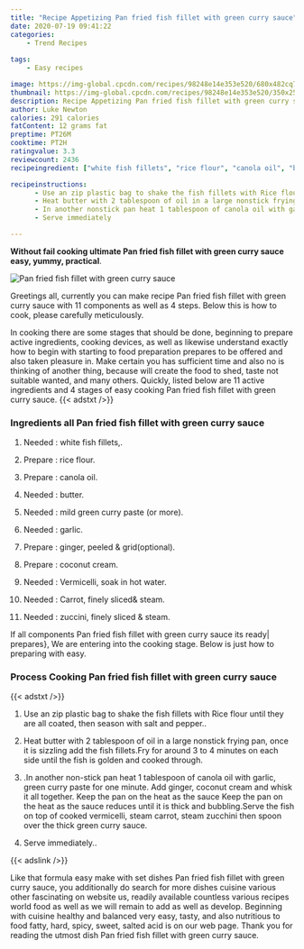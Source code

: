 ```yaml
---
title: "Recipe Appetizing Pan fried fish fillet with green curry sauce"
date: 2020-07-19 09:41:22
categories:
    - Trend Recipes
    
tags:
    - Easy recipes

image: https://img-global.cpcdn.com/recipes/98248e14e353e520/680x482cq70/pan-fried-fish-fillet-with-green-curry-sauce-recipe-main-photo.jpg
thumbnail: https://img-global.cpcdn.com/recipes/98248e14e353e520/350x250cq70/pan-fried-fish-fillet-with-green-curry-sauce-recipe-main-photo.jpg
description: Recipe Appetizing Pan fried fish fillet with green curry sauce with 11 ingredients and 4 stages of easy cooking.
author: Luke Newton
calories: 291 calories
fatContent: 12 grams fat
preptime: PT26M
cooktime: PT2H
ratingvalue: 3.3
reviewcount: 2436
recipeingredient: ["white fish fillets", "rice flour", "canola oil", "butter", "mild green curry paste or more", "garlic", "ginger peeled  gridoptional", "coconut cream", "Vermicelli soak in hot water", "Carrot finely sliced steam", "zuccini finely sliced  steam"]

recipeinstructions: 
      - Use an zip plastic bag to shake the fish fillets with Rice flour until they are all coated then season with salt and pepper 
      - Heat butter with 2 tablespoon of oil in a large nonstick frying pan once it is sizzling add the fish filletsFry for around 3 to 4 minutes on each side until the fish is golden and cooked through 
      - In another nonstick pan heat 1 tablespoon of canola oil with garlic green curry paste for one minute Add ginger coconut cream and whisk it all together Keep the pan on the heat as the sauce Keep the pan on the heat as the sauce reduces until it is thick and bubblingServe the fish on top of cooked vermicelli steam carrot steam zucchini then spoon over the thick green curry sauce 
      - Serve immediately

---
```




**Without fail cooking ultimate Pan fried fish fillet with green curry sauce easy, yummy, practical**. 


![Pan fried fish fillet with green curry sauce](https://img-global.cpcdn.com/recipes/98248e14e353e520/680x482cq70/pan-fried-fish-fillet-with-green-curry-sauce-recipe-main-photo.jpg "Pan fried fish fillet with green curry sauce")




Greetings all, currently you can make recipe Pan fried fish fillet with green curry sauce with 11 components as well as 4 steps. Below this is how to cook, please carefully meticulously.

In cooking there are some stages that should be done, beginning to prepare active ingredients, cooking devices, as well as likewise understand exactly how to begin with starting to food preparation prepares to be offered and also taken pleasure in. Make certain you has sufficient time and also no is thinking of another thing, because will create the food to shed, taste not suitable wanted, and many others. Quickly, listed below are 11 active ingredients and 4 stages of easy cooking Pan fried fish fillet with green curry sauce.
{{< adstxt />}}

### Ingredients all Pan fried fish fillet with green curry sauce


1. Needed  : white fish fillets,.

1. Prepare  : rice flour.

1. Prepare  : canola oil.

1. Needed  : butter.

1. Needed  : mild green curry paste (or more).

1. Needed  : garlic.

1. Prepare  : ginger, peeled &amp; grid(optional).

1. Prepare  : coconut cream.

1. Needed  : Vermicelli, soak in hot water.

1. Needed  : Carrot, finely sliced&amp; steam.

1. Needed  : zuccini, finely sliced &amp; steam.



If all components Pan fried fish fillet with green curry sauce its ready| prepares}, We are entering into the cooking stage. Below is just how to preparing with easy.

### Process Cooking Pan fried fish fillet with green curry sauce

{{< adstxt />}}


1. Use an zip plastic bag to shake the fish fillets with Rice flour until they are all coated, then season with salt and pepper..



1. Heat butter with 2 tablespoon of oil in a large nonstick frying pan, once it is sizzling add the fish fillets.Fry for around 3 to 4 minutes on each side until the fish is golden and cooked through.



1. .In another non-stick pan heat 1 tablespoon of canola oil with garlic, green curry paste for one minute. Add ginger, coconut cream and whisk it all together. Keep the pan on the heat as the sauce Keep the pan on the heat as the sauce reduces until it is thick and bubbling.Serve the fish on top of cooked vermicelli, steam carrot, steam zucchini then spoon over the thick green curry sauce.



1. Serve immediately..





{{< adslink />}}

Like that formula easy make with set dishes Pan fried fish fillet with green curry sauce, you additionally do search for more dishes cuisine various other fascinating on website us, readily available countless various recipes world food as well as we will remain to add as well as develop. Beginning with cuisine healthy and balanced very easy, tasty, and also nutritious to food fatty, hard, spicy, sweet, salted acid is on our web page. Thank you for reading the utmost dish Pan fried fish fillet with green curry sauce.
